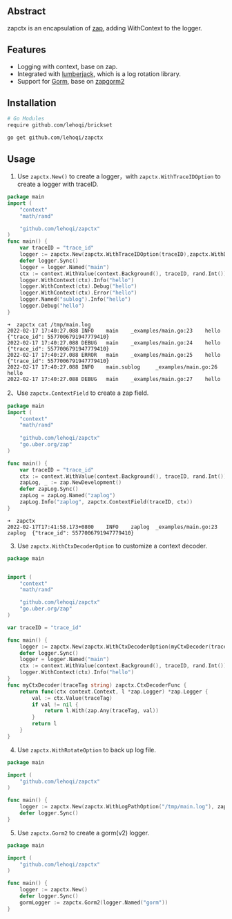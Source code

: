 ## Abstract
zapctx is an encapsulation of [zap](https://github.com/uber-go/zap), adding WithContext to the logger.
## Features
- Logging with context, base on zap.
- Integrated with [lumberjack](https://github.com/natefinch/lumberjack), which is a log rotation library.
- Support for [Gorm](https://github.com/go-gorm/gorm), base on [zapgorm2](https://github.com/moul/zapgorm2)

## Installation

```bash
# Go Modules
require github.com/lehoqi/brickset
```

```shell
go get github.com/lehoqi/zapctx
```

## Usage

1. Use `zapctx.New()` to create a logger，with `zapctx.WithTraceIDOption` to create a logger with traceID.
```go
package main
import (
	"context"
	"math/rand"

	"github.com/lehoqi/zapctx"
)
func main() {
	var traceID = "trace_id"
    logger := zapctx.New(zapctx.WithTraceIDOption(traceID),zapctx.WithDebugOption(true),zapctx.WithLogPathOption("/tmp/main.log"))
    defer logger.Sync()
	logger = logger.Named("main")
	ctx := context.WithValue(context.Background(), traceID, rand.Int())
	logger.WithContext(ctx).Info("hello")
	logger.WithContext(ctx).Debug("hello")
	logger.WithContext(ctx).Error("hello")
	logger.Named("sublog").Info("hello")
	logger.Debug("hello")
}
```
```terminal
➜  zapctx cat /tmp/main.log 
2022-02-17 17:40:27.088 INFO    main    _examples/main.go:23    hello   {"trace_id": 5577006791947779410}
2022-02-17 17:40:27.088 DEBUG   main    _examples/main.go:24    hello   {"trace_id": 5577006791947779410}
2022-02-17 17:40:27.088 ERROR   main    _examples/main.go:25    hello   {"trace_id": 5577006791947779410}
2022-02-17 17:40:27.088 INFO    main.sublog     _examples/main.go:26    hello
2022-02-17 17:40:27.088 DEBUG   main    _examples/main.go:27    hello

```
2、Use `zapctx.ContextField` to create a zap field.

```go
package main
import (
    "context"
    "math/rand"
	
    "github.com/lehoqi/zapctx"
	"go.uber.org/zap"
)

func main() {
	var traceID = "trace_id"
	ctx := context.WithValue(context.Background(), traceID, rand.Int())
	zapLog, _ := zap.NewDevelopment()
	defer zapLog.Sync()
	zapLog = zapLog.Named("zaplog")
	zapLog.Info("zaplog", zapctx.ContextField(traceID, ctx))
}
```

```terminal
➜  zapctx
2022-02-17T17:41:58.173+0800    INFO    zaplog  _examples/main.go:23 zaplog  {"trace_id": 5577006791947779410}

```
3. Use `zapctx.WithCtxDecoderOption` to customize a context decoder.

```go
package main


import (
	"context"
	"math/rand"

	"github.com/lehoqi/zapctx"
	"go.uber.org/zap"
)

var traceID = "trace_id"

func main() {
	logger := zapctx.New(zapctx.WithCtxDecoderOption(myCtxDecoder(traceID)), zapctx.WithDebugOption(true))
	defer logger.Sync()
	logger = logger.Named("main")
	ctx := context.WithValue(context.Background(), traceID, rand.Int())
	logger.WithContext(ctx).Info("hello")
}
func myCtxDecoder(traceTag string) zapctx.CtxDecoderFunc {
	return func(ctx context.Context, l *zap.Logger) *zap.Logger {
		val := ctx.Value(traceTag)
		if val != nil {
			return l.With(zap.Any(traceTag, val))
		}
		return l
	}
}

```

4. Use `zapctx.WithRotateOption` to back up log file.

```go
package main

import (
	"github.com/lehoqi/zapctx"
)

func main() {
	logger := zapctx.New(zapctx.WithLogPathOption("/tmp/main.log"), zapctx.WithRotateOption(7,3,true))
	defer logger.Sync()
}
```
5. Use `zapctx.Gorm2` to create a gorm(v2) logger.

```go
package main

import (
	"github.com/lehoqi/zapctx"
)

func main() {
	logger := zapctx.New()
	defer logger.Sync()
	gormLogger := zapctx.Gorm2(logger.Named("gorm"))
}
```